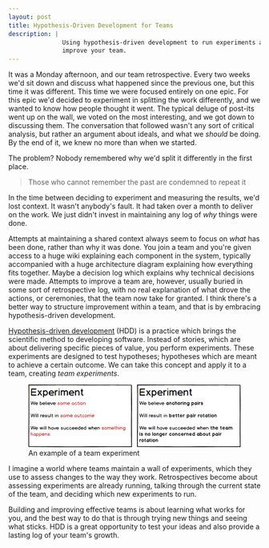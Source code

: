 ```yaml
---
layout: post
title: Hypothesis-Driven Development for Teams
description: |
               Using hypothesis-driven development to run experiments and 
               improve your team.
---
```


It was a Monday afternoon, and our team retrospective. Every two weeks we'd sit 
down and discuss what happened since the previous one, but this time it was 
different. This time we were focused entirely on one epic. For this epic we'd 
decided to experiment in splitting the work differently, and we wanted to know 
how people thought it went. The typical deluge of post-its went up on the wall, 
we voted on the most interesting, and we got down to discussing them. The 
conversation that followed wasn't any sort of critical analysis, but rather an 
argument about ideals, and what we _should_ be doing. By the end of it, we knew 
no more than when we started.

The problem? Nobody remembered why we'd split it differently in the first place.

> Those who cannot remember the past are condemned to repeat it

In the time between deciding to experiment and measuring the results, we'd lost
context. It wasn't anybody's fault. It had taken over a month to deliver on 
the work. We just didn't invest in maintaining any log of _why_ things were
done.

Attempts at maintaining a shared context always seem to focus on _what_ has been 
done, rather than why it was done. You join a team and you're given access to a 
huge wiki explaining each component in the system, typically accompanied 
with a huge architecture diagram explaining how everything fits together. Maybe 
a decision log which explains why technical decisions were made. Attempts to 
improve a team are, however, usually buried in some sort of retrospective log,
with no real explanation of what drove the actions, or ceremonies, that the team
now take for granted. I think there's a better way to structure improvement
within a team, and that is by embracing hypothesis-driven development.

[Hypothesis-driven development](http://barryoreilly.com/2013/10/21/how-to-implement-hypothesis-driven-development/)
(HDD) is a practice which brings the scientific method to developing software. 
Instead of stories, which are about delivering specific pieces of value, you 
perform experiments. These experiments are designed to test hypotheses; 
hypotheses which are meant to achieve a certain outcome. We can take this
concept and apply it to a team, creating *team experiments*.

<figure>
  <img src="/images/experiment-pair.png" alt="Experiment cards"/>
  <figcaption>An example of a team experiment</figcaption>
</figure>

I imagine a world where teams maintain a wall of experiments, which they use to
assess changes to the way they work. Retrospectives become about assessing 
experiments are already running, talking through the current state of the team, 
and deciding which new experiments to run.

Building and improving effective teams is about learning what works for you, and
the best way to do that is through trying new things and seeing what sticks. HDD
is a great opportunity to test your ideas and also provide a lasting log of your 
team's growth.